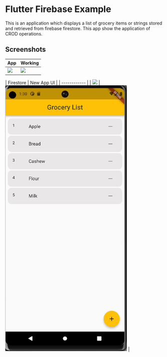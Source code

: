 # Flutter Firebase Example

This is an application which displays a list of grocery items or strings stored and retrieved from firebase firestore. This app show the application of CROD operations.


## Screenshots

| App | Working | 
| ---------------- | ---------------- | 
| ![](https://raw.githubusercontent.com/Ankitkj1999/flutter_firestore_example/master/screen_one.gif) | ![](https://raw.githubusercontent.com/Ankitkj1999/flutter_firestore_example/master/screen_two.gif)|

| Firestore | New App UI |
| ------------ | 
| ![](https://raw.githubusercontent.com/Ankitkj1999/flutter_firestore_example/master/screen_three.png) | ![](https://raw.githubusercontent.com/Ankitkj1999/Flutter-Examples/Flutter_Firestore/screen_one.png) |
